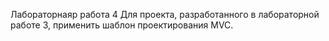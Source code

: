 Лабораторнаяр работа 4
Для проекта, разработанного в лабораторной работе 3, применить шаблон проектирования MVC.
